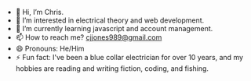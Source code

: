- 👋 Hi, I’m Chris.
- 👀 I’m interested in electrical theory and web development.
- 🌱 I’m currently learning javascript and account management.
- 📫 How to reach me? cjjones989@gmail.com
- 😄 Pronouns: He/Him
- ⚡ Fun fact: I've been a blue collar electrician for over 10 years, and my hobbies are reading and writing fiction, coding, and fishing.

<!---
Sparky-turned-Coder/Sparky-turned-Coder is a ✨ special ✨ repository because its `README.md` (this file) appears on your GitHub profile.
You can click the Preview link to take a look at your changes.
--->
